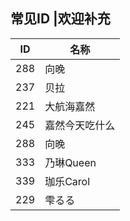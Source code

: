 ## 常见ID |欢迎补充

|  ID   | 名称  |
|  ----  | ----  |
| 288  | 向晚 |
| 237  | 贝拉 |
| 221  | 大航海嘉然 |
| 245  | 嘉然今天吃什么 |
| 288  | 向晚 |
| 333  | 乃琳Queen |
| 339  | 珈乐Carol |
| 229  | 雫るる |
